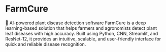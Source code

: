 # FarmCure
🌱 AI-powered plant disease detection software
FarmCure is a deep learning-based solution that helps farmers and agronomists detect plant leaf diseases with high accuracy. Built using Python, CNN, Streamlit, and ResNet-12, it provides an intuitive, scalable, and user-friendly interface for quick and reliable disease recognition.
